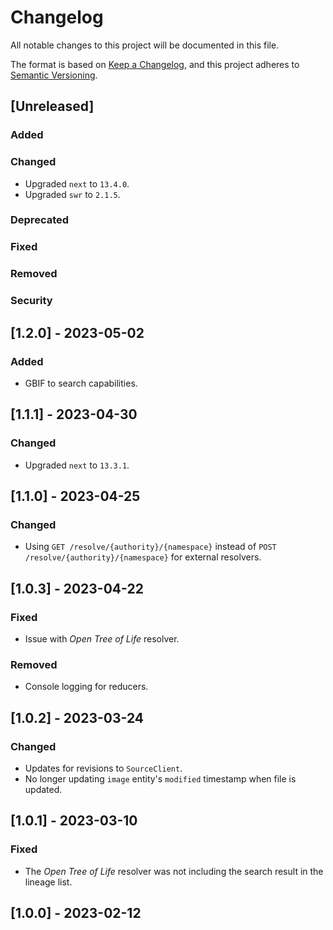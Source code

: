 # Changelog

All notable changes to this project will be documented in this file.

The format is based on [Keep a Changelog](https://keepachangelog.com/en/1.0.0/),
and this project adheres to [Semantic Versioning](https://semver.org/spec/v2.0.0.html).

## [Unreleased]

### Added

### Changed

-   Upgraded `next` to `13.4.0`.
-   Upgraded `swr` to `2.1.5`.

### Deprecated

### Fixed

### Removed

### Security

## [1.2.0] - 2023-05-02

### Added

-   GBIF to search capabilities.

## [1.1.1] - 2023-04-30

### Changed

-   Upgraded `next` to `13.3.1`.

## [1.1.0] - 2023-04-25

### Changed

-   Using `GET /resolve/{authority}/{namespace}` instead of `POST /resolve/{authority}/{namespace}` for external resolvers.

## [1.0.3] - 2023-04-22

### Fixed

-   Issue with _Open Tree of Life_ resolver.

### Removed

-   Console logging for reducers.

## [1.0.2] - 2023-03-24

### Changed

-   Updates for revisions to `SourceClient`.
-   No longer updating `image` entity's `modified` timestamp when file is updated.

## [1.0.1] - 2023-03-10

### Fixed

-   The _Open Tree of Life_ resolver was not including the search result in the lineage list.

## [1.0.0] - 2023-02-12
